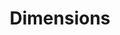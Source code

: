 ---
bigquery: https://console.cloud.google.com/bigquery?p=covid-19-dimensions-ai&page=table&d=data&t=publications
contributors: Digital Science, https://www.digital-science.com/
cost: Free for personal, non-commercial use.
description: Dimensions contains more than 100 million publications, ranging from
  articles published in scholarly journals, books and book chapters, to preprints
  and conference proceedings. All publications are contextualized with linked data
  sets, funding, publications, patents, clinical trials, and policy documents. You
  can also view associated categories, funders, institutions, and researcher profiles.
documentation: https://docs.dimensions.ai/bigquery/index.html
last_edit: Mon, 04 Apr 2022 19:04:00 GMT
location: https://www.dimensions.ai/products/free/
maintained_by: Digital Science, https://www.digital-science.com/
schema_fields: '[''funder_org_acronyms'', ''type'', ''relationships'', ''original_assignee_orgs'',
  ''resulting_publication_doi'', ''inventor_names'', ''grant_number'', ''foa_number'',
  ''acknowledgements'', ''funder_org_state_codes'', ''acronym'', ''granted_year'',
  ''priority_date'', ''repository_name'', ''funding_amount'', ''category_hra'', ''funding_nzd'',
  ''brief_title'', ''gender'', ''kind'', ''filing_date'', ''status'', ''current_assignee'',
  ''funding_details'', ''category_hrcs_rac'', ''start_date'', ''pmid'', ''date_inserted'',
  ''funder_org'', ''publication_date'', ''subtitles'', ''proceedings_title'', ''mesh_headings'',
  ''conditions'', ''end_year'', ''family_id'', ''filing_status'', ''embargo_date'',
  ''funding_chf'', ''jurisdiction'', ''date_imported_gbq'', ''address'', ''established'',
  ''research_org_countries'', ''license'', ''expiration_date'', ''email_address'',
  ''associated_publication_id'', ''original_abstract'', ''research_org_country_names'',
  ''interventions'', ''category_hrcs_hc'', ''associated_grant_ids'', ''title'', ''links'',
  ''expiration_year'', ''external_ids'', ''date_print'', ''filing_year'', ''description'',
  ''priority_year'', ''id'', ''cited_by_ids'', ''arxiv_id'', ''funding_eur'', ''original_title'',
  ''aliases'', ''acronyms'', ''research_org_state_codes'', ''original_assignee'',
  ''funding_jpy'', ''category_icrp_cso'', ''supporting_grant_ids'', ''funding_cny'',
  ''funder_countries'', ''associated_publication_doi'', ''current_assignee_countries'',
  ''categories'', ''language'', ''authors'', ''publisher'', ''parent_id'', ''date'',
  ''start_year'', ''category_uoa'', ''clinical_trial_ids'', ''family_count'', ''concepts'',
  ''assignee_orgs'', ''editors'', ''reference_ids'', ''application_number'', ''research_org_city_names'',
  ''patent_ids'', ''altmetrics'', ''research_orgs'', ''researcher_ids'', ''isbn'',
  ''journal'', ''created_date'', ''end_date'', ''funding_aud'', ''book_title'', ''category_icrp_ct'',
  ''pmcid'', ''current_assignee_orgs'', ''date_online'', ''volume'', ''associated_publication_arxiv_id'',
  ''category_bra'', ''labels'', ''journal_lists'', ''category_rcdc'', ''cpc'', ''legal_status'',
  ''pages'', ''registry'', ''phase'', ''publication_ids'', ''category_sdg'', ''source_id'',
  ''linkout'', ''family_members_ids'', ''name'', ''assignee_countries'', ''resulting_publication_ids'',
  ''mesh_terms'', ''legal_events'', ''types'', ''granted_date'', ''repository_url'',
  ''investigators'', ''organisation_details'', ''ipcr'', ''citations'', ''metrics'',
  ''funding_cad'', ''open_access_categories_v2'', ''issue'', ''associated_publication_pmid'',
  ''research_org_cities'', ''funder_orgs'', ''open_access_categories'', ''doi'', ''repository_id'',
  ''year'', ''wikipedia_url'', ''original_assignee_countries'', ''citation_string'',
  ''date_modified'', ''active_years'', ''book_series_title'', ''eisbn'', ''category_for'',
  ''date_normal'', ''funder_org_countries'', ''abstract'', ''publication_year'', ''research_org_state_names'',
  ''funder_org_cities'', ''funding_gbp'', ''funding_usd'', ''conference'', ''citations_count'',
  ''funding_currency'']'
shortname: dimensions
tags:
- scholarly literature
- patents
- funding
- clinical trials
- academic profiles
terms_of_use: 'Use of both the Dimensions COVID-19 dataset and full Dimensions dataset
  are subject to the Dimensions Terms of use: https://www.dimensions.ai/policies-terms-legal '
title: Dimensions
uuid: dcff88bd-fe6b-4fdb-8159-809bf9d7bc1c
---